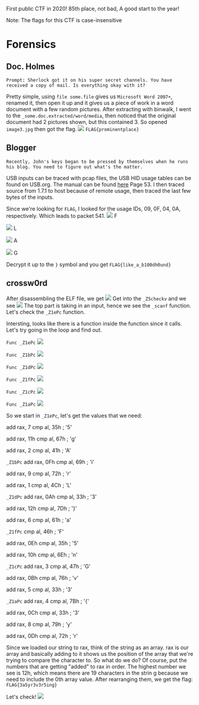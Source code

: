 First public CTF in 2020! 85th place, not bad, A good start to the year!

Note: The flags for this CTF is case-insensitive

# Forensics

Doc. Holmes
-----
```Prompt: Sherlock got it on his super secret channels. You have received a copy of mail. Is everything okay with it?```

Pretty simple, using ```file some.file``` gives us ```Microsoft Word 2007+```, renamed it, then open it up and it gives us a piece of work in a word document with a few random pictures.  After extracting with binwalk, I went to the ```_some.doc.extracted/word/media```, then noticed that the original document had 2 pictures shown, but this contained 3. So opened ```image3.jpg``` then got the flag.
![](https://raw.githubusercontent.com/Immobility/CTF-Writeups/master/sarCTF2020/images/image3.jpg)
```FLAG{prominentplace}```

Blogger
-----
```Recently, John's keys began to be pressed by themselves when he runs his blog. You need to figure out what's the matter.```

USB inputs can be traced with pcap files, the USB HID usage tables can be found on USB.org. The manual can be found [here](https://www.usb.org/sites/default/files/documents/hut1_12v2.pdf) Page 53. I then traced source from 1.7.1 to host because of remote usage, then traced the last few bytes of the inputs. 

Since we're looking for ```FLAG```, I looked for the usage IDs, 09, 0F, 04, 0A, respectively. Which leads to packet 541.
![](https://raw.githubusercontent.com/Immobility/CTF-Writeups/master/sarCTF2020/images/usb1.png) F

![](https://raw.githubusercontent.com/Immobility/CTF-Writeups/master/sarCTF2020/images/usb2.png) L

![](https://raw.githubusercontent.com/Immobility/CTF-Writeups/master/sarCTF2020/images/usb3.png) A

![](https://raw.githubusercontent.com/Immobility/CTF-Writeups/master/sarCTF2020/images/usb4.png) G

Decrypt it up to the ```}``` symbol and you get
```FLAG{like_a_b100dh0und}```

crossw0rd
-----
After disassembling the ELF file, we get
![](https://raw.githubusercontent.com/Immobility/CTF-Writeups/master/sarCTF2020/images/cross1.png)
Get into the ```_Z5checkv``` and we see
![](https://raw.githubusercontent.com/Immobility/CTF-Writeups/master/sarCTF2020/images/cross2.png)
The top part is taking in an input, hence we see the ```_scanf``` function. Let's check the ```_Z1ePc``` function.


Intersting, looks like there is a function inside the function since it calls. Let's try going in the loop and find out.

```Func _Z1ePc```
![](https://github.com/Immobility/CTF-Writeups/blob/master/sarCTF2020/images/cross3.1.png)

```Func _Z1bPc```
![](https://github.com/Immobility/CTF-Writeups/blob/master/sarCTF2020/images/cross3.2.png)

```Func _Z1dPc```
![](https://github.com/Immobility/CTF-Writeups/blob/master/sarCTF2020/images/cross3.3.png)

```Func _Z1fPc```
![](https://github.com/Immobility/CTF-Writeups/blob/master/sarCTF2020/images/cross3.4.png)

```Func _Z1cPc```
![](https://github.com/Immobility/CTF-Writeups/blob/master/sarCTF2020/images/cross3.5.png)

```Func _Z1aPc```
![](https://github.com/Immobility/CTF-Writeups/blob/master/sarCTF2020/images/cross3.6.png)

So we start in ```_Z1ePc```, let's get the values that we need:

add rax, 7
cmp     al, 35h ; '5'

add rax, 11h
cmp     al, 67h ; 'g'

add rax, 2
cmp     al, 41h ; 'A'

```_Z1bPc```
add rax, 0Fh
cmp     al, 69h ; 'i'

add rax, 9
cmp     al, 72h ; 'r'

add rax, 1
cmp     al, 4Ch ; 'L'

```_Z1dPc```
add rax, 0Ah
cmp     al, 33h ; '3'

add rax, 12h
cmp     al, 7Dh ; '}'

add rax, 6
cmp     al, 61h ; 'a'

```_Z1fPc```
cmp     al, 46h ; 'F'

add rax, 0Eh
cmp     al, 35h ; '5'

add rax, 10h
cmp     al, 6Eh ; 'n'

```_Z1cPc```
add rax, 3
cmp     al, 47h ; 'G'

add rax, 0Bh
cmp     al, 76h ; 'v'

add rax, 5
cmp     al, 33h ; '3'

```_Z1aPc```
add rax, 4
cmp     al, 7Bh ; '{'

add rax, 0Ch
cmp     al, 33h ; '3'

add rax, 8
cmp     al, 79h ; 'y'

add rax, 0Dh
cmp     al, 72h ; 'r'

Since we loaded our string to rax, think of the string as an array. rax is our array and basically adding to it shows us the position of the array that we're trying to compare the character to. So what do we do? Of course, put the numbers that are getting "added" to rax in order. The highest number we see is 12h, which means there are 19 characters in the strin
g because we need to include the 0th array value. After rearranging them, we get the flag:
```FLAG{3a5yr3v3r5ing}```

Let's check!
![](https://github.com/Immobility/CTF-Writeups/blob/master/sarCTF2020/images/cross4.png)
